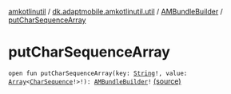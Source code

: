 [amkotlinutil](../../index.md) / [dk.adaptmobile.amkotlinutil.util](../index.md) / [AMBundleBuilder](index.md) / [putCharSequenceArray](./put-char-sequence-array.md)

# putCharSequenceArray

`open fun putCharSequenceArray(key: `[`String`](https://kotlinlang.org/api/latest/jvm/stdlib/kotlin/-string/index.html)`!, value: `[`Array`](https://kotlinlang.org/api/latest/jvm/stdlib/kotlin/-array/index.html)`<`[`CharSequence`](https://kotlinlang.org/api/latest/jvm/stdlib/kotlin/-char-sequence/index.html)`!>!): `[`AMBundleBuilder`](index.md)`!` [(source)](https://github.com/adaptmobile-organization/amkotlinutil/tree/master/amkotlinutil/src/main/java/dk/adaptmobile/amkotlinutil/util/AMBundleBuilder.java#L93)